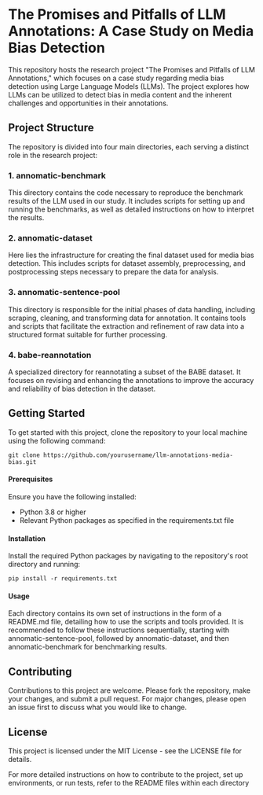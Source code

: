 # The Promises and Pitfalls of LLM Annotations: A Case Study on Media Bias Detection
This repository hosts the research project "The Promises and Pitfalls of LLM Annotations," which focuses on a case study regarding media bias detection using Large Language Models (LLMs). The project explores how LLMs can be utilized to detect bias in media content and the inherent challenges and opportunities in their annotations.

## Project Structure
The repository is divided into four main directories, each serving a distinct role in the research project:

### 1. annomatic-benchmark
This directory contains the code necessary to reproduce the benchmark results of the LLM used in our study. It includes scripts for setting up and running the benchmarks, as well as detailed instructions on how to interpret the results.

### 2. annomatic-dataset
Here lies the infrastructure for creating the final dataset used for media bias detection. This includes scripts for dataset assembly, preprocessing, and postprocessing steps necessary to prepare the data for analysis.

### 3. annomatic-sentence-pool
This directory is responsible for the initial phases of data handling, including scraping, cleaning, and transforming data for annotation. It contains tools and scripts that facilitate the extraction and refinement of raw data into a structured format suitable for further processing.

### 4. babe-reannotation
A specialized directory for reannotating a subset of the BABE dataset. It focuses on revising and enhancing the annotations to improve the accuracy and reliability of bias detection in the dataset.

## Getting Started
To get started with this project, clone the repository to your local machine using the following command:

```
git clone https://github.com/yourusername/llm-annotations-media-bias.git
```
#### Prerequisites
Ensure you have the following installed:

- Python 3.8 or higher
- Relevant Python packages as specified in the requirements.txt file

#### Installation
Install the required Python packages by navigating to the repository's root directory and running:

```pip install -r requirements.txt```

#### Usage
Each directory contains its own set of instructions in the form of a README.md file, detailing how to use the scripts and tools provided. It is recommended to follow these instructions sequentially, starting with annomatic-sentence-pool, followed by annomatic-dataset, and then annomatic-benchmark for benchmarking results.

## Contributing
Contributions to this project are welcome. Please fork the repository, make your changes, and submit a pull request. For major changes, please open an issue first to discuss what you would like to change.

## License
This project is licensed under the MIT License - see the LICENSE file for details.


For more detailed instructions on how to contribute to the project, set up environments, or run tests, refer to the README files within each directory
